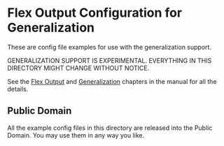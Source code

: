 # Flex Output Configuration for Generalization

These are config file examples for use with the generalization support.

GENERALIZATION SUPPORT IS EXPERIMENTAL. EVERYTHING IN THIS DIRECTORY MIGHT
CHANGE WITHOUT NOTICE.

See the [Flex Output](https://osm2pgsql.org/doc/manual.html#the-flex-output)
and [Generalization](https://osm2pgsql.org/doc/manual.html#generalization)
chapters in the manual for all the details.

## Public Domain

All the example config files in this directory are released into the Public
Domain. You may use them in any way you like.

